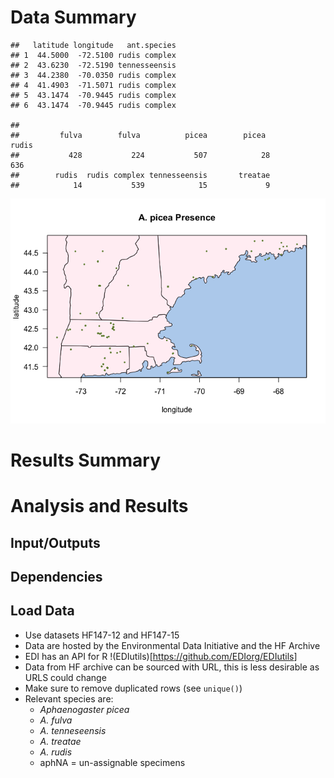 Data Summary
============

    ##   latitude longitude   ant.species
    ## 1  44.5000  -72.5100 rudis complex
    ## 2  43.6230  -72.5190 tennesseensis
    ## 3  44.2380  -70.0350 rudis complex
    ## 4  41.4903  -71.5071 rudis complex
    ## 5  43.1474  -70.9445 rudis complex
    ## 6  43.1474  -70.9445 rudis complex

    ## 
    ##         fulva        fulva          picea        picea          rudis 
    ##           428           224           507            28           636 
    ##        rudis  rudis complex tennesseensis       treatae 
    ##            14           539            15             9

![](report_files/figure-markdown_strict/map-picea-1.png)

Results Summary
===============

Analysis and Results
====================

Input/Outputs
-------------

Dependencies
------------

Load Data
---------

-   Use datasets HF147-12 and HF147-15
-   Data are hosted by the Environmental Data Initiative and the HF
    Archive
-   EDI has an API for R
    !(EDIutils)\[<a href="https://github.com/EDIorg/EDIutils" class="uri">https://github.com/EDIorg/EDIutils</a>\]
-   Data from HF archive can be sourced with URL, this is less desirable
    as URLS could change
-   Make sure to remove duplicated rows (see `unique()`)
-   Relevant species are:
    -   *Aphaenogaster picea*
    -   *A. fulva*
    -   *A. tenneseensis*
    -   *A. treatae*
    -   *A. rudis*
    -   aphNA = un-assignable specimens
